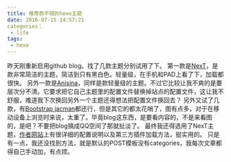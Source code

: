 ```yaml
---
title: 推荐款不错的hexo主题
date: 2016-07-15 14:57:21
categories：
 - life
tags:
 - hexo
---
```

昨天刚重新启用github blog。找了几款主题分别试用了下。
第一款是[NexT](https://github.com/iissnan/hexo-theme-next)，是款非常简洁的主题，简洁到只有黑白色。轻量级，在手机和PAD上看了下，加载都很快。
另外一款是[Anisina](https://github.com/haojen/hexo-theme-Anisina)，同样是款轻量级的主题。不过它比较让我不爽的是要层次分不清。它要求把它自己主题里的配置文件替换掉站点的配置文件，这让我不舒服，难道我下次换回另外一个主题还得想法把配置文件换回去？
另外又试了几款，有[Bootstrap](https://github.com/cgmartin/hexo-theme-bootstrap-blog),[jacman](https://github.com/wuchong/jacman)都还行，但是其它的都太花哨了，图有点多，对于在移动设备上浏览时来说，太重了。毕竟blog这东西，是要看内容的，不是来看图的，是吧？不要把blog搞成QQ空间了那就扯淡了。
最终我还得选用了NexT主题，[作者网站](http://theme-next.iissnan.com/)上有很详细的配置说明以及第三方插件加载方法，挺实用的。
只是有一点，我还没找到方法，就是默认的POST模板没有categories，我每次文章都得自己手动加，有点烦。
